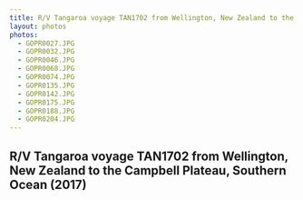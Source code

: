 ```yaml
---
title: R/V Tangaroa voyage TAN1702 from Wellington, New Zealand to the Cambpell Plateau, Southern Ocean (2017)
layout: photos
photos:
  - GOPR0027.JPG
  - GOPR0032.JPG
  - GOPR0046.JPG
  - GOPR0068.JPG
  - GOPR0074.JPG
  - GOPR0135.JPG
  - GOPR0142.JPG
  - GOPR0175.JPG
  - GOPR0188.JPG
  - GOPR0204.JPG
---
```


## R/V Tangaroa voyage TAN1702 from Wellington, New Zealand to the Campbell Plateau, Southern Ocean (2017)


